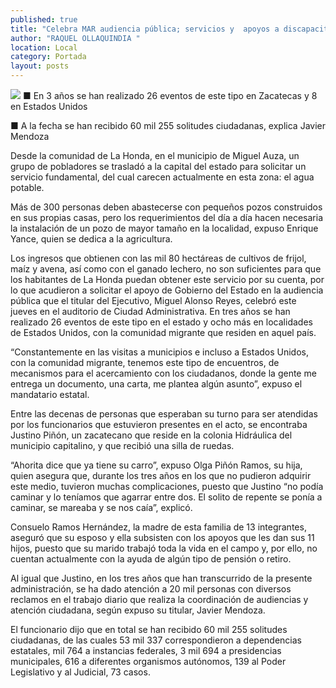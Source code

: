 ```yaml
---
published: true
title: "Celebra MAR audiencia pública; servicios y  apoyos a discapacitados, principales peticiones"
author: "RAQUEL OLLAQUINDIA "
location: Local
category: Portada
layout: posts
---
```


![](http://i.imgur.com/3XVsdt5m.jpg)
■ En 3 años se han realizado 26 eventos de este tipo en Zacatecas y 8 en Estados Unidos 

■ A la fecha se han recibido 60 mil 255 solitudes ciudadanas, explica Javier Mendoza 

Desde la comunidad de La Honda, en el municipio de Miguel Auza, un grupo de pobladores se trasladó a la capital del estado para solicitar un servicio fundamental, del cual carecen actualmente en esta zona: el agua potable.

Más de 300 personas deben abastecerse con pequeños pozos construidos en sus propias casas, pero los requerimientos del día a día hacen necesaria la instalación de un pozo de mayor tamaño en la localidad, expuso Enrique Yance, quien se dedica a la agricultura.

Los ingresos que obtienen con las mil 80 hectáreas de cultivos de frijol, maíz y avena, así como con el ganado lechero, no son suficientes para que los habitantes de La Honda puedan obtener este servicio por su cuenta, por lo que acudieron a solicitar el apoyo de Gobierno del Estado en la audiencia pública que el titular del Ejecutivo, Miguel Alonso Reyes, celebró este jueves en el auditorio de Ciudad Administrativa. 
En tres años se han realizado 26 eventos de este tipo en el estado y ocho más en localidades de Estados Unidos, con la comunidad migrante que residen en aquel país.

“Constantemente en las visitas a municipios e incluso a Estados Unidos, con la comunidad migrante, tenemos este tipo de encuentros, de mecanismos para el acercamiento con los ciudadanos, donde la gente me entrega un documento, una carta, me plantea algún asunto”, expuso el mandatario estatal.

Entre las decenas de personas que esperaban su turno para ser atendidas por los funcionarios que estuvieron presentes en el acto, se encontraba Justino Piñón, un zacatecano que reside en la colonia Hidráulica del municipio capitalino, y que recibió una silla de ruedas. 

“Ahorita dice que ya tiene su carro”, expuso Olga Piñón Ramos, su hija, quien asegura que, durante los tres años en los que no pudieron adquirir este medio, tuvieron muchas complicaciones, puesto que Justino “no podía caminar y lo teníamos que agarrar entre dos. El solito de repente se ponía a caminar, se mareaba y se nos caía”, explicó.

Consuelo Ramos Hernández, la madre de esta familia de 13 integrantes, aseguró que su esposo y ella subsisten con los apoyos que les dan sus 11 hijos, puesto que su marido trabajó toda la vida en el campo y, por ello, no cuentan actualmente con la ayuda de algún tipo de pensión o retiro.

Al igual que Justino, en los tres años que han transcurrido de la presente administración, se ha dado atención a 20 mil personas con diversos reclamos en el trabajo diario que realiza la coordinación de audiencias y atención ciudadana, según expuso su titular, Javier Mendoza.

El funcionario dijo que en total se han recibido 60 mil 255 solitudes ciudadanas, de las cuales 53 mil 337 correspondieron a dependencias estatales, mil 764 a instancias federales, 3 mil 694 a presidencias municipales, 616 a diferentes organismos autónomos, 139 al Poder Legislativo y al Judicial, 73 casos.
